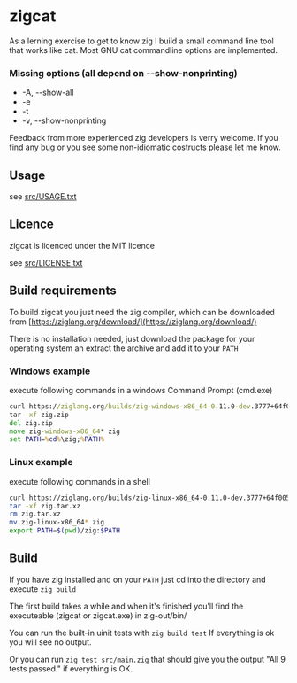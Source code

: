 # zigcat

As a lerning exercise to get to know zig I build a small command line tool that works like cat.
Most GNU cat commandline options are implemented.

### Missing options (all depend on --show-nonprinting)
* -A, --show-all
* -e
* -t
* -v, --show-nonprinting

Feedback from more experienced zig developers is verry welcome.
If you find any bug or you see some non-idiomatic costructs please let me know.

## Usage
see [src/USAGE.txt](https://github.com/SuSonicTH/zigcat/blob/master/src/USAGE.txt)

## Licence
zigcat is licenced under the MIT licence

see [src/LICENSE.txt](https://github.com/SuSonicTH/zigcat/blob/master/src/LICENSE.txt)

## Build requirements
To build zigcat you just need the zig compiler, which can be downloaded from [https://ziglang.org/download/](https://ziglang.org/download/)

There is no installation needed, just download the package for your operating system an extract the archive and add it to your `PATH`

### Windows example
execute following commands in a windows Command Prompt (cmd.exe)
```cmd
curl https://ziglang.org/builds/zig-windows-x86_64-0.11.0-dev.3777+64f0059cd.zip --output zig.zip
tar -xf zig.zip
del zig.zip
move zig-windows-x86_64* zig
set PATH=%cd%\zig;%PATH%
```

### Linux example
execute following commands in a shell
```bash
curl https://ziglang.org/builds/zig-linux-x86_64-0.11.0-dev.3777+64f0059cd.tar.xz --output zig.tar.xz
tar -xf zig.tar.xz
rm zig.tar.xz
mv zig-linux-x86_64* zig
export PATH=$(pwd)/zig:$PATH
```

## Build
If you have zig installed and on your `PATH` just cd into the directory and execute `zig build`

The first build takes a while and when it's finished you'll find the executeable (zigcat or zigcat.exe) in zig-out/bin/

You can run the built-in uinit tests with `zig build test` If everything is ok you will see no output.

Or you can run `zig test src/main.zig` that should give you the output "All 9 tests passed." if everything is OK.

